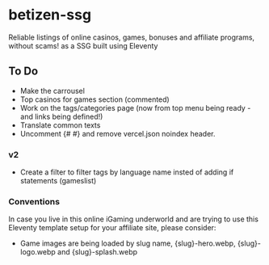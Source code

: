 # betizen-ssg

Reliable listings of online casinos, games, bonuses and affiliate programs, without scams! as a SSG built using Eleventy

## To Do

-   Make the carrousel
-   Top casinos for games section (commented)
-   Work on the tags/categories page (now from top menu being ready -and links being defined!)
-   Translate common texts
-   Uncomment {# <meta name="robots" content="index,follow" /> #} and remove vercel.json noindex header.

### v2

-   Create a filter to filter tags by language name insted of adding if statements (gameslist)

### Conventions

In case you live in this online iGaming underworld and are trying to use this Eleventy template setup for your affiliate site, please consider:

-   Game images are being loaded by slug name, {slug}-hero.webp, {slug}-logo.webp and {slug}-splash.webp
